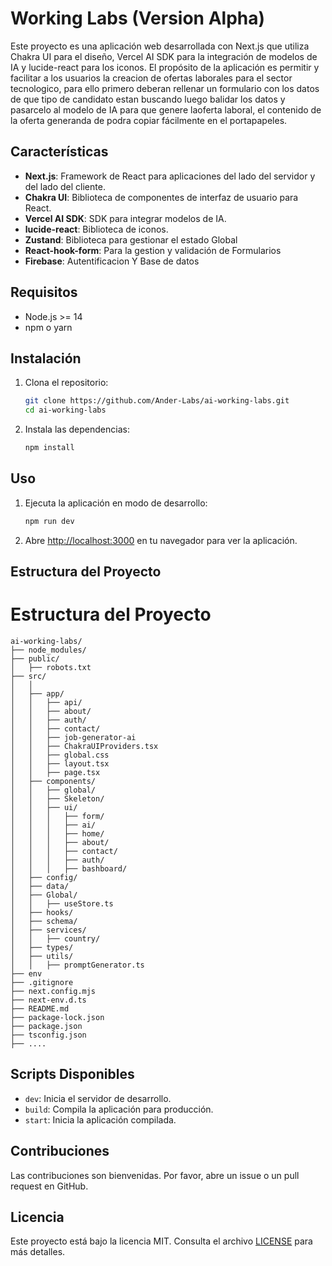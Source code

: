 
# Working Labs (Version Alpha)

Este proyecto es una aplicación web desarrollada con Next.js que utiliza Chakra UI para el diseño, Vercel AI SDK para la integración de modelos de IA y lucide-react para los iconos. El propósito de la aplicación es permitir y facilitar a los usuarios la creacion de ofertas laborales para el sector tecnologico, para ello primero deberan rellenar un formulario con los datos de que tipo de candidato estan buscando luego balidar los datos y pasarcelo al modelo de IA para que genere laoferta laboral, el contenido de la oferta generanda de podra copiar fácilmente en el portapapeles.



## Características

- **Next.js**: Framework de React para aplicaciones del lado del servidor y del lado del cliente.
- **Chakra UI**: Biblioteca de componentes de interfaz de usuario para React.
- **Vercel AI SDK**: SDK para integrar modelos de IA.
- **lucide-react**: Biblioteca de iconos.
- **Zustand**: Biblioteca para gestionar el estado Global
- **React-hook-form**: Para la gestion y validación de Formularios
- **Firebase**: Autentificacion Y Base de datos

## Requisitos

- Node.js >= 14
- npm o yarn

## Instalación

1. Clona el repositorio:

   ```bash
   git clone https://github.com/Ander-Labs/ai-working-labs.git
   cd ai-working-labs
   ```

2. Instala las dependencias:

   ```bash
   npm install

   ```

## Uso

1. Ejecuta la aplicación en modo de desarrollo:

   ```bash
   npm run dev

   ```

2. Abre [http://localhost:3000](http://localhost:3000) en tu navegador para ver la aplicación.

## Estructura del Proyecto

# Estructura del Proyecto

```plaintext
ai-working-labs/
├── node_modules/
├── public/
│   ├── robots.txt
├── src/
│   │
│   ├── app/
│   │   ├── api/
│   │   ├── about/
│   │   ├── auth/
│   │   ├── contact/
│   │   ├── job-generator-ai
│   │   ├── ChakraUIProviders.tsx
│   │   ├── global.css
│   │   ├── layout.tsx
│   │   ├── page.tsx
│   ├── components/
│   │   ├── global/
│   │   ├── Skeleton/
│   │   ├── ui/
│   │   │   ├── form/
│   │   │   ├── ai/
│   │   │   ├── home/
│   │   │   ├── about/
│   │   │   ├── contact/
│   │   │   ├── auth/
│   │   │   ├── bashboard/
│   ├── config/
│   ├── data/
│   ├── Global/
│   │   ├── useStore.ts
│   ├── hooks/
│   ├── schema/
│   ├── services/
│   │   ├── country/
│   ├── types/
│   ├── utils/
│   │   ├── promptGenerator.ts
├── env
├── .gitignore
├── next.config.mjs
├── next-env.d.ts
├── README.md
├── package-lock.json
├── package.json
├── tsconfig.json
├── ....

```


## Scripts Disponibles

- `dev`: Inicia el servidor de desarrollo.
- `build`: Compila la aplicación para producción.
- `start`: Inicia la aplicación compilada.

## Contribuciones

Las contribuciones son bienvenidas. Por favor, abre un issue o un pull request en GitHub.

## Licencia

Este proyecto está bajo la licencia MIT. Consulta el archivo [LICENSE](./LICENSE) para más detalles.

